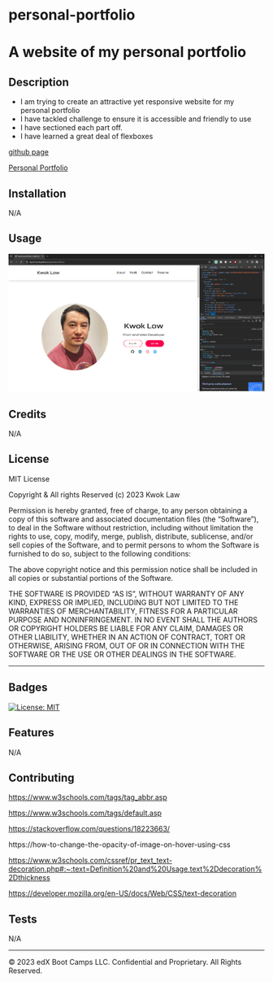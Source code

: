 # personal-portfolio
# A website of my personal portfolio

## Description 

- I am trying to create an attractive yet responsive website for my personal portfolio
- I have tackled challenge to ensure it is accessible and friendly to use
- I have sectioned each part off.
- I have learned a great deal of flexboxes

[github page](https://github.com/Digita1Panda/personal-portfolio)

[Personal Portfolio](https://digita1panda.github.io/personal-portfolio/)


## Installation

N/A


## Usage 

![Webpage](./images/Screenshot%202.png)

## Credits

N/A


## License

MIT License

Copyright & All rights Reserved (c) 2023 Kwok Law

Permission is hereby granted, free of charge, to any person obtaining a copy of this software and associated documentation files (the “Software”), to deal in the Software without restriction, including without limitation the rights to use, copy, modify, merge, publish, distribute, sublicense, and/or sell copies of the Software, and to permit persons to whom the Software is furnished to do so, subject to the following conditions:

The above copyright notice and this permission notice shall be included in all copies or substantial portions of the Software.

THE SOFTWARE IS PROVIDED “AS IS”, WITHOUT WARRANTY OF ANY KIND, EXPRESS OR IMPLIED, INCLUDING BUT NOT LIMITED TO THE WARRANTIES OF MERCHANTABILITY, FITNESS FOR A PARTICULAR PURPOSE AND NONINFRINGEMENT. IN NO EVENT SHALL THE AUTHORS OR COPYRIGHT HOLDERS BE LIABLE FOR ANY CLAIM, DAMAGES OR OTHER LIABILITY, WHETHER IN AN ACTION OF CONTRACT, TORT OR OTHERWISE, ARISING FROM, OUT OF OR IN CONNECTION WITH THE SOFTWARE OR THE USE OR OTHER DEALINGS IN THE SOFTWARE.


---

## Badges


[![License: MIT](https://img.shields.io/badge/License-MIT-yellow.svg)](https://opensource.org/licenses/MIT)




## Features

N/A

## Contributing

https://www.w3schools.com/tags/tag_abbr.asp

https://www.w3schools.com/tags/default.asp 

https://stackoverflow.com/questions/18223663/

https://how-to-change-the-opacity-of-image-on-hover-using-css

https://www.w3schools.com/cssref/pr_text_text-decoration.php#:~:text=Definition%20and%20Usage,text%2Ddecoration%2Dthickness

https://developer.mozilla.org/en-US/docs/Web/CSS/text-decoration



## Tests

N/A

---

© 2023 edX Boot Camps LLC. Confidential and Proprietary. All Rights Reserved.
